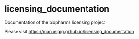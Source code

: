 # licensing_documentation
Documentation of the biopharma licensing project

Please visit https://manuelgig.github.io/licensing_documentation
